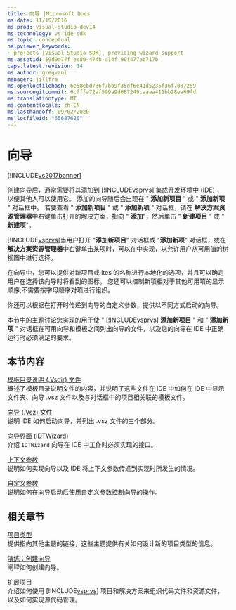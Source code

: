```yaml
---
title: 向导 |Microsoft Docs
ms.date: 11/15/2016
ms.prod: visual-studio-dev14
ms.technology: vs-ide-sdk
ms.topic: conceptual
helpviewer_keywords:
- projects [Visual Studio SDK], providing wizard support
ms.assetid: 59d9a77f-ee80-474b-a14f-90f477ab717b
caps.latest.revision: 14
ms.author: gregvanl
manager: jillfra
ms.openlocfilehash: 6e58ebd736f7bb9f35df6e41d5235f36f7037259
ms.sourcegitcommit: 6cfffa72af599a9d667249caaaa411bb28ea69fd
ms.translationtype: MT
ms.contentlocale: zh-CN
ms.lasthandoff: 09/02/2020
ms.locfileid: "65687620"
---
```

# <a name="wizards"></a>向导
[!INCLUDE[vs2017banner](../../includes/vs2017banner.md)]

创建向导后，通常需要将其添加到 [!INCLUDE[vsprvs](../../includes/vsprvs-md.md)] 集成开发环境中 (IDE) ，以便其他人可以使用它。 添加的向导随后会出现在 " **添加新项目** " 或 " **添加新项** " 对话框中。 若要查看 " **添加新项目** " 或 " **添加新项** " 对话框，请在 **解决方案资源管理器**中右键单击打开的解决方案，指向 " **添加**"，然后单击 " **新建项目** " 或 " **新建项**"。  
  
 [!INCLUDE[vsprvs](../../includes/vsprvs-md.md)]当用户打开 "**添加新项目**" 对话框或 "**添加新项**" 对话框，或在**解决方案资源管理器**中右键单击某项时，可以在中实现，以允许用户从可用值的树视图中进行选择。  
  
 在向导中，您可以提供对新项目或 ites 的名称进行本地化的选项，并且可以确定用户在选择该向导时将看到的图标。 您还可以控制新项相对于其他可用项的显示顺序;不需要按字母顺序对项进行组织。  
  
 你还可以根据在打开时传递到向导的自定义参数，提供以不同方式启动的向导。  
  
 本节中的主题讨论您实现的用于使 " [!INCLUDE[vsprvs](../../includes/vsprvs-md.md)] **添加新项目** " 和 " **添加新项** " 对话框在可用向导和模板之间列出向导的文件，以及您的向导在 IDE 中正确运行时必须满足的要求。  
  
## <a name="in-this-section"></a>本节内容  
 [模板目录说明 (.Vsdir) 文件](../../extensibility/internals/template-directory-description-dot-vsdir-files.md)  
 概述了模板目录说明文件的内容，并说明了这些文件在 IDE 中如何在 IDE 中显示文件夹、向导 .vsz 文件以及与对话框中的项目相关联的模板文件。  
  
 [向导 (.Vsz) 文件](../../extensibility/internals/wizard-dot-vsz-file.md)  
 说明 IDE 如何启动向导，并列出 .vsz 文件的三个部分。  
  
 [向导界面 (IDTWizard)](../../extensibility/internals/wizard-interface-idtwizard.md)  
 介绍 `IDTWizard` 向导在 IDE 中工作时必须实现的接口。  
  
 [上下文参数](../../extensibility/internals/context-parameters.md)  
 说明如何实现向导以及 IDE 将上下文参数传递到实现时所发生的情况。  
  
 [自定义参数](../../extensibility/internals/custom-parameters.md)  
 说明如何在向导启动后使用自定义参数控制向导的操作。  
  
## <a name="related-sections"></a>相关章节  
 [项目类型](../../extensibility/internals/project-types.md)  
 提供指向其他主题的链接，这些主题提供有关如何设计新的项目类型的信息。  
  
 [演练：创建向导](https://msdn.microsoft.com/library/adb41fe9-fcca-4e87-bf4f-bf2fa68e8b06)  
 阐释如何创建向导。  
  
 [扩展项目](../../extensibility/extending-projects.md)  
 介绍如何使用 [!INCLUDE[vsprvs](../../includes/vsprvs-md.md)] 项目和解决方案来组织代码文件和资源文件，以及如何实现源代码管理。
